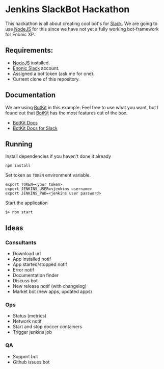 # Jenkins SlackBot Hackathon

This hackathon is all about creating cool bot's for [Slack](https://slack.com).
We are going to use [NodeJS](https://nodejs.org) for this since we have not
yet a fully working bot-framework for Enonic XP.

## Requirements:

* [NodeJS](https://nodejs.org) installed.
* [Enonic Slack](https://enonic.slack.com) account.
* Assigned a bot token (ask me for one).
* Current clone of this repository.

## Documentation

We are using [BotKit](https://www.botkit.ai/) in this example. Feel free to use
what you want, but I found out that [BotKit](https://www.botkit.ai/) has the
most features out of the box.

* [BotKit Docs](https://github.com/howdyai/botkit/blob/master/docs/readme.md)
* [BotKit Docs for Slack](https://github.com/howdyai/botkit/blob/master/docs/readme-slack.md)

## Running
Install dependencies if you haven't done it already
```
npm install
```

Set token as `TOKEN` environment variable.
```
export TOKEN=<your token>
export JENKINS_USER=<jenkins username>
export JENKINS_PWD=<jenkins user password>
```

Start the application
```
$> npm start
```

## Ideas

### Consultants
* Download url
* App installed notif
* App started/stopped notif
* Error notif
* Documentation finder
* Discuss bot
* New release notif (with changelog)
* Market bot (new apps, updated apps)

### Ops
* Status (metrics)
* Network notif
* Start and stop doccer containers
* Trigger jenkins job

### QA
* Support bot
* Github issues bot
